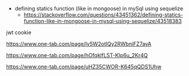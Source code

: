 - defining statics function (like in mongoose) in mySql using sequelize
  - https://stackoverflow.com/questions/43451362/defining-statics-function-like-in-mongoose-in-mysql-using-sequelize/43518383





jwt cookie

https://www.one-tab.com/page/ly5W2otlQy2RWbniFZ7ayA

https://www.one-tab.com/page/hOfqklfLST-KIp6u_2Kr4Q


https://www.one-tab.com/page/uHZ35CWOR-K645qQDS1Uhw


